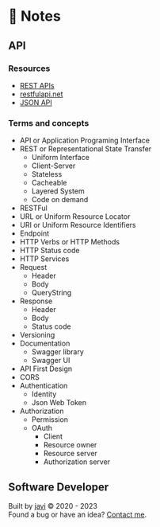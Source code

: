 # :memo: Notes
## API
### Resources
* [REST APIs](https://www.ibm.com/cloud/learn/rest-apis)
* [restfulapi.net](https://restfulapi.net/)
* [JSON API](https://jsonapi.org/)
### Terms and concepts
* API or Application Programing Interface
* REST or Representational State Transfer
  - Uniform Interface
  - Client-Server
  - Stateless
  - Cacheable
  - Layered System
  - Code on demand
* RESTFul
* URL or Uniform Resource Locator
* URI or Uniform Resource Identifiers
* Endpoint
* HTTP Verbs or HTTP Methods
* HTTP Status code
* HTTP Services
* Request
  - Header
  - Body
  - QueryString
* Response
  - Header
  - Body
  - Status code
* Versioning
* Documentation
  - Swagger library
  - Swagger UI
* API First Design
* CORS
* Authentication
  - Identity
  - Json Web Token
* Authorization
  - Permission
  * OAuth
    - Client
    - Resource owner
    - Resource server
    - Authorization server
## Software Developer
Built by [javi](https://github.com/javierandres-dev/) :copyright: 2020 - 2023  
Found a bug or have an idea? [Contact me](https://www.linkedin.com/in/javierandres-dev/).
